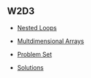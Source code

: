 ## W2D3

+ [Nested Loops][nested-loops]
+ [Multdimensional Arrays][multi-arrays]


+ [Problem Set][problems-w2d3]
+ [Solutions][solutions-w2d3]


[nested-loops]: ./notes/nested_loops.md
[multi-arrays]: ./notes/multidimensional_arrays.md

[problems-w2d3]: ./problems/problem_set.md
[solutions-w2d3]: ./problems/solution.js
